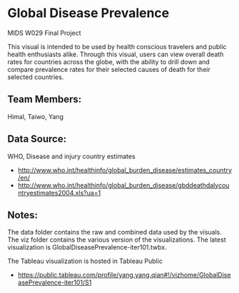 # Global Disease Prevalence

MIDS W029 Final Project

This visual is intended to be used by health conscious travelers and public health enthusiasts alike.  Through this visual, users can view overall death rates for countries across the globe, with the ability to drill down and compare prevalence rates for their selected causes of death for their selected countries.

## Team Members:

Himal, Taiwo, Yang

## Data Source:

WHO, Disease and injury country estimates
* http://www.who.int/healthinfo/global_burden_disease/estimates_country/en/
* http://www.who.int/healthinfo/global_burden_disease/gbddeathdalycountryestimates2004.xls?ua=1

## Notes:
The data folder contains the raw and combined data used by the visuals. The viz folder contains the various version of the visualizations. The latest visualization is GlobalDiseasePrevalence-iter101.twbx.

The Tableau visualization is hosted in Tableau Public
* https://public.tableau.com/profile/yang.yang.qian#!/vizhome/GlobalDiseasePrevalence-iter101/S1
